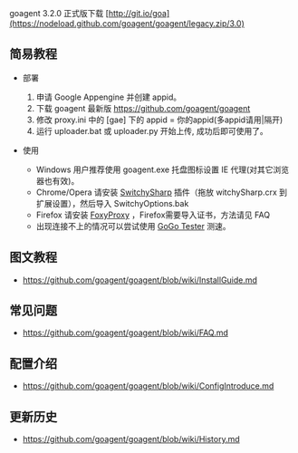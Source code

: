 goagent 3.2.0 正式版下载 [http://git.io/goa](https://nodeload.github.com/goagent/goagent/legacy.zip/3.0)

## 简易教程

- 部署

  1. 申请 Google Appengine 并创建 appid。
  2. 下载 goagent 最新版 https://github.com/goagent/goagent
  3. 修改 proxy.ini 中的 [gae] 下的 appid = 你的appid(多appid请用|隔开)
  4. 运行 uploader.bat 或 uploader.py 开始上传, 成功后即可使用了。

- 使用

  * Windows 用户推荐使用 goagent.exe 托盘图标设置 IE 代理(对其它浏览器也有效)。
  * Chrome/Opera 请安装 [SwitchySharp](https://chrome.google.com/webstore/detail/dpplabbmogkhghncfbfdeeokoefdjegm) 插件（拖放  witchySharp.crx 到扩展设置），然后导入 SwitchyOptions.bak
  * Firefox 请安装 [FoxyProxy](https://addons.mozilla.org/zh-cn/firefox/addon/foxyproxy-standard/) ，Firefox需要导入证书，方法请见 FAQ
  * 出现连接不上的情况可以尝试使用 [GoGo Tester](https://onedrive.live.com/?cid=54933a1c7253d4dc&id=54933A1C7253D4DC%21831) 测速。

## 图文教程
* https://github.com/goagent/goagent/blob/wiki/InstallGuide.md

## 常见问题
* https://github.com/goagent/goagent/blob/wiki/FAQ.md

## 配置介绍
* https://github.com/goagent/goagent/blob/wiki/ConfigIntroduce.md

## 更新历史
* https://github.com/goagent/goagent/blob/wiki/History.md
